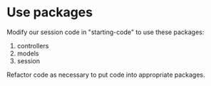 # Use packages

Modify our session code in "starting-code" to use these packages:

1. controllers
1. models
1. session

Refactor code as necessary to put code into appropriate packages.
